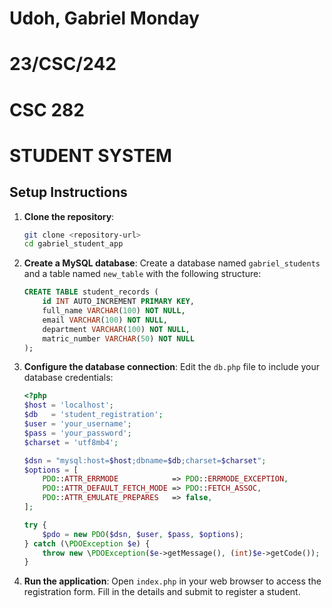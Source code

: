 # Udoh, Gabriel Monday 
# 23/CSC/242
# CSC 282
# STUDENT SYSTEM 




## Setup Instructions

1. **Clone the repository**:
   ```bash
   git clone <repository-url>
   cd gabriel_student_app
   ```

2. **Create a MySQL database**:
   Create a database named `gabriel_students` and a table named `new_table` with the following structure:
   ```sql
   CREATE TABLE student_records (
       id INT AUTO_INCREMENT PRIMARY KEY,
       full_name VARCHAR(100) NOT NULL,
       email VARCHAR(100) NOT NULL,
       department VARCHAR(100) NOT NULL,
       matric_number VARCHAR(50) NOT NULL
   );
   ```

3. **Configure the database connection**:
   Edit the `db.php` file to include your database credentials:
   ```php
   <?php
   $host = 'localhost';
   $db   = 'student_registration';
   $user = 'your_username';
   $pass = 'your_password';
   $charset = 'utf8mb4';

   $dsn = "mysql:host=$host;dbname=$db;charset=$charset";
   $options = [
       PDO::ATTR_ERRMODE            => PDO::ERRMODE_EXCEPTION,
       PDO::ATTR_DEFAULT_FETCH_MODE => PDO::FETCH_ASSOC,
       PDO::ATTR_EMULATE_PREPARES   => false,
   ];

   try {
       $pdo = new PDO($dsn, $user, $pass, $options);
   } catch (\PDOException $e) {
       throw new \PDOException($e->getMessage(), (int)$e->getCode());
   }
   ```

4. **Run the application**:
   Open `index.php` in your web browser to access the registration form. Fill in the details and submit to register a student.

